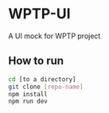 # WPTP-UI
A UI mock for WPTP project

## How to run
```bash
cd [to a directory]
git clone [repo-name]
npm install
npm run dev
```
